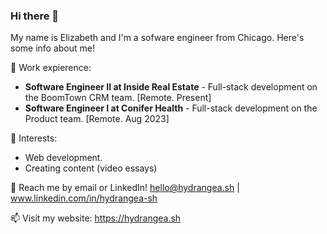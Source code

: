 ### Hi there 👋

My name is Elizabeth and I'm a sofware engineer from Chicago. Here's some info about me!

🌟 Work expierence: <br>
- **Software Engineer II at Inside Real Estate** - Full-stack development on the BoomTown CRM team. [Remote. Present]
- **Software Engineer I at Conifer Health** - Full-stack development on the Product team. [Remote. Aug 2023]



🌱 Interests:
- Web development.
- Creating content (video essays)

💬 Reach me by email or LinkedIn! hello@hydrangea.sh | www.linkedin.com/in/hydrangea-sh

📫 Visit my website: https://hydrangea.sh



<!--
**hydrangea-sh/hydrangea-sh** is a ✨ _special_ ✨ repository because its `README.md` (this file) appears on your GitHub profile.

Here are some ideas to get you started:

- 🔭 I’m currently working on ...
- 🌱 I’m currently learning ...
- 👯 I’m looking to collaborate on ...
- 🤔 I’m looking for help with ...
- 💬 Ask me about ...
- 📫 How to reach me: ...
- 😄 Pronouns: ...
- ⚡ Fun fact: ...
-->

